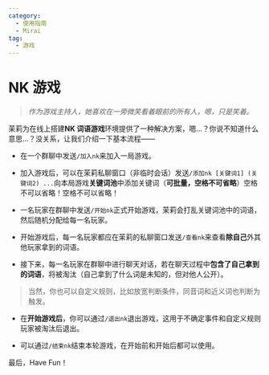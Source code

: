 ```yaml
---
category:
  - 使用指南
  - Mirai
tag:
  - 游戏
---
```


# NK 游戏

> _作为游戏主持人，她喜欢在一旁微笑看着眼前的所有人，嗯，只是笑着。_

茉莉为在线上搭建**NK 词语游戏**环境提供了一种解决方案，嗯...？你说不知道什么意思...？没关系，让我们介绍一下基本流程——

- 在一个群聊中发送`/加入nk`来加入一局游戏。

- 加入游戏后，可以在茉莉私聊窗口（非临时会话）发送`/添加nk [关键词1] (关键词2) ...`向本局游戏**关键词池**中添加关键词（**可批量，空格不可省略**）空格不可以省略！空格不可以省略！

- 一名玩家在群聊中发送`/开始nk`正式开始游戏，茉莉会打乱关键词池中的词语，然后随机分配给每一名玩家。

- 开始游戏后，每一名玩家都应在茉莉的私聊窗口发送`/查看nk`来查看**除自己**外其他玩家拿到的词语。

- 接下来，每一名玩家在群聊中进行聊天对话，若在聊天过程中**包含了自己拿到的词语**，将被淘汰（自己拿到了什么词是未知的，但对他人公开）。

> 当然，你也可以自定义规则，比如放宽判断条件，同音词和近义词也判断为触发。

- 在**开始游戏后**，你可以通过`/退出nk`退出游戏，这用于不确定事件和自定义规则玩家被淘汰后退出。

- 可以通过`/结束nk`结束本轮游戏，在开始前和开始后都可以使用。

最后，Have Fun！
